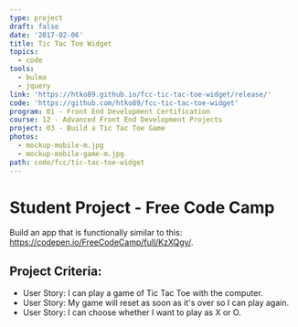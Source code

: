 ```yaml
---
type: project
draft: false
date: '2017-02-06'
title: Tic Tac Toe Widget
topics:
  - code
tools:
  - bulma
  - jquery
link: 'https://htko89.github.io/fcc-tic-tac-toe-widget/release/'
code: 'https://github.com/htko89/fcc-tic-tac-toe-widget'
program: 01 - Front End Development Certification
course: 12 - Advanced Front End Development Projects
project: 03 - Build a Tic Tac Toe Game
photos:
  - mockup-mobile-m.jpg
  - mockup-mobile-game-m.jpg
path: code/fcc/tic-tac-toe-widget
---
```

# Student Project - Free Code Camp
Build an app that is functionally similar to this: https://codepen.io/FreeCodeCamp/full/KzXQgy/.

## Project Criteria:
* User Story: I can play a game of Tic Tac Toe with the computer.
* User Story: My game will reset as soon as it's over so I can play again.
* User Story: I can choose whether I want to play as X or O.
